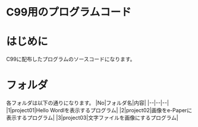 # C99用のプログラムコード

# はじめに
C99に配布したプログラムのソースコードになります。

# フォルダ

各フォルダは以下の通りになります。
|No|フォルダ名|内容|
|--|--|--|
|1|project01|Hello Wordlを表示するプログラム|
|2|project02|画像をe-Paperに表示するプログラム|
|3|project03|文字ファイルを画像にするプログラム|

